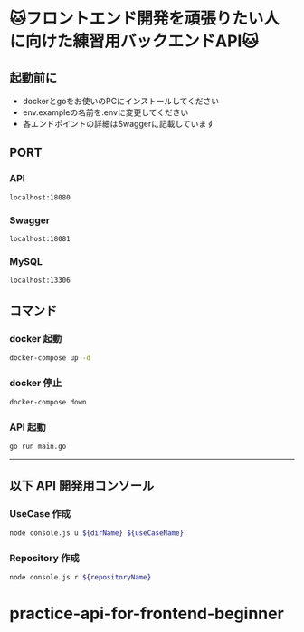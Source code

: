 # 🐱フロントエンド開発を頑張りたい人に向けた練習用バックエンドAPI🐱

## 起動前に
- dockerとgoをお使いのPCにインストールしてください
- env.exampleの名前を.envに変更してください
- 各エンドポイントの詳細はSwaggerに記載しています

## PORT

### API

```
localhost:18080
```

### Swagger

```
localhost:18081
```

### MySQL

```
localhost:13306
```


## コマンド

### docker 起動

```sh
docker-compose up -d
```

### docker 停止

```sh
docker-compose down
```

### API 起動

```sh
go run main.go
```

---

## 以下 API 開発用コンソール

### UseCase 作成

```sh
node console.js u ${dirName} ${useCaseName}
```

### Repository 作成

```sh
node console.js r ${repositoryName}
```
# practice-api-for-frontend-beginner
